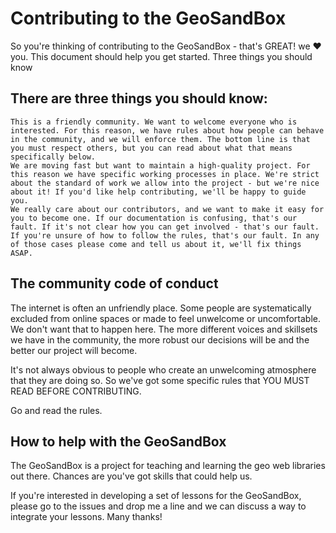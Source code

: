 # Contributing to the GeoSandBox

So you're thinking of contributing to the GeoSandBox - that's GREAT! we ❤️ you. This document should help you get started.
Three things you should know

## There are three things you should know:

    This is a friendly community. We want to welcome everyone who is interested. For this reason, we have rules about how people can behave in the community, and we will enforce them. The bottom line is that you must respect others, but you can read about what that means specifically below.
    We are moving fast but want to maintain a high-quality project. For this reason we have specific working processes in place. We're strict about the standard of work we allow into the project - but we're nice about it! If you'd like help contributing, we'll be happy to guide you.
    We really care about our contributors, and we want to make it easy for you to become one. If our documentation is confusing, that's our fault. If it's not clear how you can get involved - that's our fault. If you're unsure of how to follow the rules, that's our fault. In any of those cases please come and tell us about it, we'll fix things ASAP.

## The community code of conduct

The internet is often an unfriendly place. Some people are systematically excluded from online spaces or made to feel unwelcome or uncomfortable. We don't want that to happen here. The more different voices and skillsets we have in the community, the more robust our decisions will be and the better our project will become.

It's not always obvious to people who create an unwelcoming atmosphere that they are doing so. So we've got some specific rules that YOU MUST READ BEFORE CONTRIBUTING.

Go and read the rules.

## How to help with the GeoSandBox

The GeoSandBox is a project for teaching and learning the geo web libraries out there. Chances are you've got skills that could help us.

If you're interested in developing a set of lessons for the GeoSandBox, please go to the issues and drop me a line and we can discuss a way to integrate your lessons. Many thanks!
